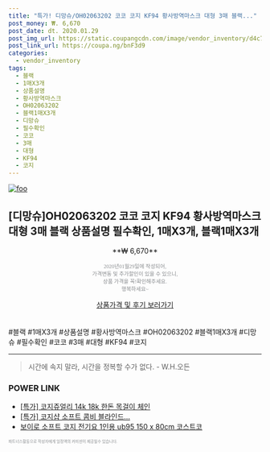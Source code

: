 ```yaml
--- 
title: "특가! 디망슈/OH02063202 코코 코지 KF94 황사방역마스크 대형 3매 블랙..." 
post_money: ₩. 6,670 
post_date: dt. 2020.01.29 
post_img_url: https://static.coupangcdn.com/image/vendor_inventory/d4c7/ad5cee504993b0c5931c733c490b94bd0d1ca18ad59d510a19a1dac746ae.jpg 
post_link_url: https://coupa.ng/bnF3d9 
categories: 
  - vendor_inventory 
tags: 
  - 블랙 
  - 1매X3개 
  - 상품설명 
  - 황사방역마스크 
  - OH02063202 
  - 블랙1매X3개 
  - 디망슈 
  - 필수확인 
  - 코코 
  - 3매 
  - 대형 
  - KF94 
  - 코지 
--- 
```

[![foo](https://static.coupangcdn.com/image/vendor_inventory/d4c7/ad5cee504993b0c5931c733c490b94bd0d1ca18ad59d510a19a1dac746ae.jpg)](https://coupa.ng/bnF3d9) 

## [디망슈]OH02063202 코코 코지 KF94 황사방역마스크 대형 3매 블랙 상품설명 필수확인, 1매X3개, 블랙1매X3개 
<p style="text-align: center;">**₩ 6,670**</p> 
<p style="text-align: center;"><span style="color: #898c8f; font-family: Georgia,Times,serif; font-size: 0.75em;">2020년01월29일에 작성되어, <br>가격변동 및 추가할인이 있을 수 있으니,<br> 상품 가격을 꼭!확인해주세요.<br>행복하세요~</span> 
</p>	 
<div markdown="0" style="text-align: center;"><a href="https://coupa.ng/bnF3d9" class="btn btn--success">상품가격 및 후기 보러가기</a></div> 
<br><br> 
  #블랙 #1매X3개 #상품설명 #황사방역마스크 #OH02063202 #블랙1매X3개 #디망슈 #필수확인 #코코 #3매 #대형 #KF94 #코지 
<hr> 

> 시간에 속지 말라, 시간을 정복할 수가 없다. - W.H.오든 


### POWER LINK

* <a href="https://blog.naver.com/sakai111/221787051592" target="_blank">[특가] 코지쥬얼리 14k 18k 한돈 목걸이 체인</a>
* <a href="https://blog.naver.com/sakai111/221786497984" target="_blank">[특가] 코지샵 소프트 콤비 블라인드...</a>
* <a href="https://blog.naver.com/santokki14/221777442351" target="_blank">보이로 소프트 코지 전기요 1인용 ub95 150 x 80cm 코스트코</a>

<span style="color: #898c8f; font-family: Georgia,Times,serif; font-size: 0.55em;">파트너스활동으로 작성자에게 일정액의 커미션이 제공될수 있습니다.</span> 
